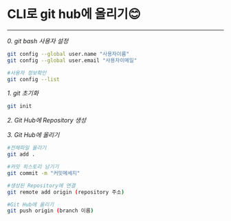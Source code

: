 # CLI로 git hub에 올리기😊

***
*0. git bash 사용자 설정*
```bash
git config --global user.name "사용자이름"
git config --global user.email "사용자이메일"

#사용자 정보확인
git config --list
```

*1. git 초기화*
```bash
git init
```

*2. Git Hub에 Repository 생성*


*3. Git Hub에 올리기* 
```bash
#전체파일 올리기
git add .

#커밋 히스토리 남기기 
git commit -m "커밋메세지"

#생성된 Repository에 연결
git remote add origin (repository 주소)

#Git Hub에 올리기
git push origin (branch 이름)
```



